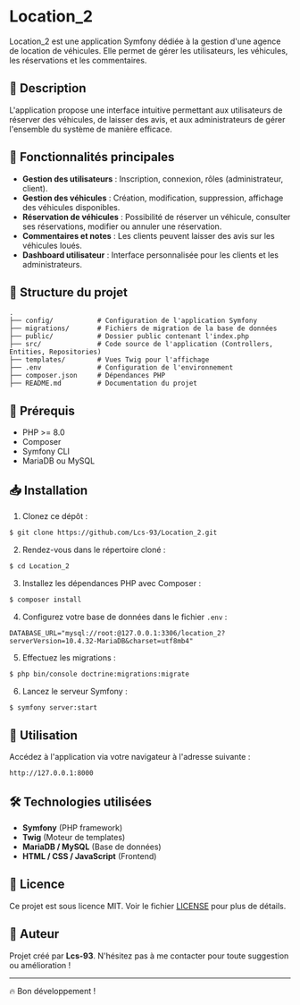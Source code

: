 # Location_2

Location_2 est une application Symfony dédiée à la gestion d'une agence de location de véhicules. Elle permet de gérer les utilisateurs, les véhicules, les réservations et les commentaires.

## 📌 Description
L'application propose une interface intuitive permettant aux utilisateurs de réserver des véhicules, de laisser des avis, et aux administrateurs de gérer l'ensemble du système de manière efficace.

## 🚀 Fonctionnalités principales
- **Gestion des utilisateurs** : Inscription, connexion, rôles (administrateur, client).
- **Gestion des véhicules** : Création, modification, suppression, affichage des véhicules disponibles.
- **Réservation de véhicules** : Possibilité de réserver un véhicule, consulter ses réservations, modifier ou annuler une réservation.
- **Commentaires et notes** : Les clients peuvent laisser des avis sur les véhicules loués.
- **Dashboard utilisateur** : Interface personnalisée pour les clients et les administrateurs.

## 📂 Structure du projet
```
.
├── config/           # Configuration de l'application Symfony
├── migrations/       # Fichiers de migration de la base de données
├── public/           # Dossier public contenant l'index.php
├── src/              # Code source de l'application (Controllers, Entities, Repositories)
├── templates/        # Vues Twig pour l'affichage
├── .env              # Configuration de l'environnement
├── composer.json     # Dépendances PHP
├── README.md         # Documentation du projet
```

## 🔧 Prérequis
- PHP >= 8.0
- Composer
- Symfony CLI
- MariaDB ou MySQL

## 📥 Installation
1. Clonez ce dépôt :
```bash
$ git clone https://github.com/Lcs-93/Location_2.git
```
2. Rendez-vous dans le répertoire cloné :
```bash
$ cd Location_2
```
3. Installez les dépendances PHP avec Composer :
```bash
$ composer install
```
4. Configurez votre base de données dans le fichier `.env` :
```
DATABASE_URL="mysql://root:@127.0.0.1:3306/location_2?serverVersion=10.4.32-MariaDB&charset=utf8mb4"
```
5. Effectuez les migrations :
```bash
$ php bin/console doctrine:migrations:migrate
```
6. Lancez le serveur Symfony :
```bash
$ symfony server:start
```

## 📌 Utilisation
Accédez à l'application via votre navigateur à l'adresse suivante :
```
http://127.0.0.1:8000
```

## 🛠️ Technologies utilisées
- **Symfony** (PHP framework)
- **Twig** (Moteur de templates)
- **MariaDB / MySQL** (Base de données)
- **HTML / CSS / JavaScript** (Frontend)

## 📄 Licence
Ce projet est sous licence MIT. Voir le fichier [LICENSE](LICENSE) pour plus de détails.

## 📣 Auteur
Projet créé par **Lcs-93**. N'hésitez pas à me contacter pour toute suggestion ou amélioration !

---

🔥 Bon développement !

